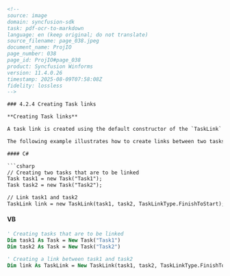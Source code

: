 ```html
<!-- 
source: image
domain: syncfusion-sdk
task: pdf-ocr-to-markdown
language: en (keep original; do not translate)
source_filename: page_038.jpeg
document_name: ProjIO
page_number: 038
page_id: ProjIO#page_038
product: Syncfusion Winforms
version: 11.4.0.26
timestamp: 2025-08-09T07:58:08Z
fidelity: lossless
-->

### 4.2.4 Creating Task links

**Creating Task links**

A task link is created using the default constructor of the `TaskLink` class. It accepts three parameters. The first parameter defines the predecessor `Task`, second parameter defines the successor `Task`, and the third parameter defines the task link type from values specified by the `TaskLinkType` enumeration type.

The following example illustrates how to create links between two tasks.

#### C#

```csharp
// Creating two tasks that are to be linked
Task task1 = new Task("Task1");
Task task2 = new Task("Task2");

// Link task1 and task2
TaskLink link = new TaskLink(task1, task2, TaskLinkType.FinishToStart);
```

#### VB

```vb
' Creating tasks that are to be linked
Dim task1 As Task = New Task("Task1")
Dim task2 As Task = New Task("Task2")

' Creating a link between task1 and task2
Dim link As TaskLink = New TaskLink(task1, task2, TaskLinkType.FinishToStart)
```

<!-- tags: [task, tasklink, tasklinktype, project management, syncfusion winforms, task dependency, finish to start, task links] keywords: [task, tasklink, tasklinktype, project, management, finish, start, dependency, tasklinks, tasklinkclass, enumeration, taskobject, successor, predecessor] -->
```